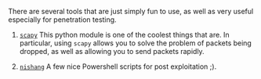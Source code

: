 There are several tools that are just simply fun to use, as well as very useful especially for penetration testing.

1. [`scapy`](https://scapy.readthedocs.io/en/latest/usage.html) This python module is one of the coolest things that are. In particular, using `scapy` allows you to solve the problem of packets being dropped, as well as allowing you to send packets rapidly.

2. [`nishang`](https://www.kali.org/tools/nishang/) A few nice Powershell scripts for post exploitation ;). 